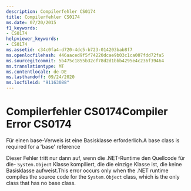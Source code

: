```yaml
---
description: Compilerfehler CS0174
title: Compilerfehler CS0174
ms.date: 07/20/2015
f1_keywords:
- CS0174
helpviewer_keywords:
- CS0174
ms.assetid: c34c0fa4-d720-4dc5-b723-014203bab8f7
ms.openlocfilehash: 446aaced9f5f74220dcae9b03c1ca007fdd72fa5
ms.sourcegitcommit: 5b475c1855b32cf78d2d1bbb4295e4c236f39464
ms.translationtype: MT
ms.contentlocale: de-DE
ms.lasthandoff: 09/24/2020
ms.locfileid: "91163088"
---
```

# <a name="compiler-error-cs0174"></a><span data-ttu-id="ef0aa-103">Compilerfehler CS0174</span><span class="sxs-lookup"><span data-stu-id="ef0aa-103">Compiler Error CS0174</span></span>

<span data-ttu-id="ef0aa-104">Für einen base-Verweis ist eine Basisklasse erforderlich.</span><span class="sxs-lookup"><span data-stu-id="ef0aa-104">A base class is required for a 'base' reference</span></span>  
  
 <span data-ttu-id="ef0aa-105">Dieser Fehler tritt nur dann auf, wenn die .NET-Runtime den Quellcode für die- `System.Object` Klasse kompiliert, die die einzige Klasse ist, die keine Basisklasse aufweist.</span><span class="sxs-lookup"><span data-stu-id="ef0aa-105">This error occurs only when the .NET runtime compiles the source code for the `System.Object` class, which is the only class that has no base class.</span></span>
